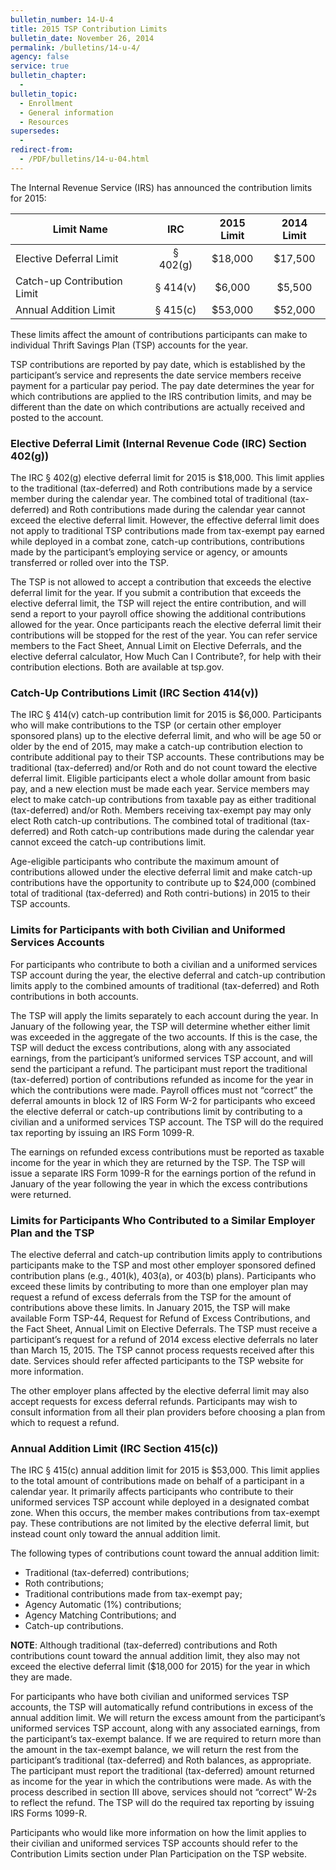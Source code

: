 ```yaml
---
bulletin_number: 14-U-4
title: 2015 TSP Contribution Limits
bulletin_date: November 26, 2014
permalink: /bulletins/14-u-4/
agency: false
service: true
bulletin_chapter:
  -
bulletin_topic:
  - Enrollment
  - General information
  - Resources
supersedes:
  -
redirect-from:
  - /PDF/bulletins/14-u-04.html
---
```


<p>The Internal Revenue Service (IRS) has announced the contribution limits for 2015:</p>
<table class="tableRegular">
<thead>
<tr><th>Limit Name</th><th>IRC</th><th>2015 Limit</th><th>2014 Limit</th></tr>
</thead>
<tbody>
<tr>
<td>Elective Deferral Limit</td>
<td style="text-align: center;">§ 402(g)</td>
<td style="text-align: center;">$18,000</td>
<td style="text-align: center;">$17,500</td>
</tr>
<tr>
<td>Catch-up Contribution Limit</td>
<td style="text-align: center;">§ 414(v)</td>
<td style="text-align: center;">$6,000</td>
<td style="text-align: center;">$5,500</td>
</tr>
<tr>
<td>Annual Addition Limit</td>
<td style="text-align: center;">§ 415(c)</td>
<td style="text-align: center;">$53,000</td>
<td style="text-align: center;">$52,000</td>
</tr>
</tbody>
</table>
<p>These limits affect the amount of contributions participants can make to individual Thrift Savings Plan (TSP) accounts for the year.</p>
<p>TSP contributions are reported by pay date, which is established by the participant’s service and represents the date service members receive payment for a particular pay period. The pay date determines the year for which contributions are applied to the IRS contribution limits, and may be different than the date on which contributions are actually received and posted to the account.</p>
<h3>Elective Deferral Limit (Internal Revenue Code (IRC) Section 402(g))</h3>
<p>The IRC § 402(g) elective deferral limit for 2015 is $18,000. This limit applies to the traditional (tax-deferred) and Roth contributions made by a service member during the calendar year. The combined total of traditional (tax-deferred) and Roth contributions made during the calendar year cannot exceed the elective deferral limit. However, the effective deferral limit does not apply to traditional TSP contributions made from tax-exempt pay earned while deployed in a combat zone, catch-up contributions, contributions made by the participant’s employing service or agency, or amounts transferred or rolled over into the TSP.</p>
<p>The TSP is not allowed to accept a contribution that exceeds the elective deferral limit for the year. If you submit a contribution that exceeds the elective deferral limit, the TSP will reject the entire contribution, and will send a report to your payroll office showing the additional contributions allowed for the year. Once participants reach the elective deferral limit their contributions will be stopped for the rest of the year. You can refer service members to the Fact Sheet, Annual Limit on Elective Deferrals, and the elective deferral calculator, How Much Can I Contribute?, for help with their contribution elections. Both are available at tsp.gov.</p>
<h3>Catch-Up Contributions Limit (IRC Section 414(v))</h3>
<p>The IRC § 414(v) catch-up contribution limit for 2015 is $6,000. Participants who will make contributions to the TSP (or certain other employer sponsored plans) up to the elective deferral limit, and who will be age 50 or older by the end of 2015, may make a catch-up contribution election to contribute additional pay to their TSP accounts. These contributions may be traditional (tax-deferred) and/or Roth and do not count toward the elective deferral limit. Eligible participants elect a whole dollar amount from basic pay, and a new election must be made each year. Service members may elect to make catch-up contributions from taxable pay as either traditional (tax-deferred) and/or Roth. Members receiving tax-exempt pay may only elect Roth catch-up contributions. The combined total of traditional (tax-deferred) and Roth catch-up contributions made during the calendar year cannot exceed the catch-up contributions limit.</p>
<p>Age-eligible participants who contribute the maximum amount of contributions allowed under the elective deferral limit and make catch-up contributions have the opportunity to contribute up to $24,000 (combined total of traditional (tax-deferred) and Roth contri-butions) in 2015 to their TSP accounts.</p>
<h3>Limits for Participants with both Civilian and Uniformed Services Accounts</h3>
<p>For participants who contribute to both a civilian and a uniformed services TSP account during the year, the elective deferral and catch-up contribution limits apply to the combined amounts of traditional (tax-deferred) and Roth contributions in both accounts.</p>
<p>The TSP will apply the limits separately to each account during the year. In January of the following year, the TSP will determine whether either limit was exceeded in the aggregate of the two accounts. If this is the case, the TSP will deduct the excess contributions, along with any associated earnings, from the participant’s uniformed services TSP account, and will send the participant a refund. The participant must report the traditional (tax-deferred) portion of contributions refunded as income for the year in which the contributions were made. Payroll offices must not “correct” the deferral amounts in block 12 of IRS Form W-2 for participants who exceed the elective deferral or catch-up contributions limit by contributing to a civilian and a uniformed services TSP account. The TSP will do the required tax reporting by issuing an IRS Form 1099-R.</p>
<p>The earnings on refunded excess contributions must be reported as taxable income for the year in which they are returned by the TSP. The TSP will issue a separate IRS Form 1099-R for the earnings portion of the refund in January of the year following the year in which the excess contributions were returned.</p>
<h3>Limits for Participants Who Contributed to a Similar Employer Plan and the TSP</h3>
<p>The elective deferral and catch-up contribution limits apply to contributions participants make to the TSP and most other employer sponsored defined contribution plans (e.g., 401(k), 403(a), or 403(b) plans). Participants who exceed these limits by contributing to more than one employer plan may request a refund of excess deferrals from the TSP for the amount of contributions above these limits. In January 2015, the TSP will make available Form TSP-44, Request for Refund of Excess Contributions, and the Fact Sheet, Annual Limit on Elective Deferrals. The TSP must receive a participant’s request for a refund of 2014 excess elective deferrals no later than March 15, 2015. The TSP cannot process requests received after this date. Services should refer affected participants to the TSP website for more information.</p>
<p>The other employer plans affected by the elective deferral limit may also accept requests for excess deferral refunds. Participants may wish to consult information from all their plan providers before choosing a plan from which to request a refund.</p>
<h3>Annual Addition Limit (IRC Section 415(c))</h3>
<p>The IRC § 415(c) annual addition limit for 2015 is $53,000. This limit applies to the total amount of contributions made on behalf of a participant in a calendar year. It primarily affects participants who contribute to their uniformed services TSP account while deployed in a designated combat zone. When this occurs, the member makes contributions from tax-exempt pay. These contributions are not limited by the elective deferral limit, but instead count only toward the annual addition limit.</p>
<p>The following types of contributions count toward the annual addition limit:</p>
<ul class="subPageList">
<li>Traditional (tax-deferred) contributions;</li>
<li>Roth contributions;</li>
<li>Traditional contributions made from tax-exempt pay;</li>
<li>Agency Automatic (1%) contributions;</li>
<li>Agency Matching Contributions; and</li>
<li>Catch-up contributions.</li>
</ul>
<p><strong>NOTE</strong>: Although traditional (tax-deferred) contributions and Roth contributions count toward the annual addition limit, they also may not exceed the elective deferral limit ($18,000 for 2015) for the year in which they are made.</p>
<p>For participants who have both civilian and uniformed services TSP accounts, the TSP will automatically refund contributions in excess of the annual addition limit. We will return the excess amount from the participant’s uniformed services TSP account, along with any associated earnings, from the participant’s tax-exempt balance. If we are required to return more than the amount in the tax-exempt balance, we will return the rest from the participant’s traditional (tax-deferred) and Roth balances, as appropriate. The participant must report the traditional (tax-deferred) amount returned as income for the year in which the contributions were made. As with the process described in section III above, services should not “correct” W-2s to reflect the refund. The TSP will do the required tax reporting by issuing IRS Forms 1099-R.</p>
<p>Participants who would like more information on how the limit applies to their civilian and uniformed services TSP accounts should refer to the Contribution Limits section under Plan Participation on the TSP website.</p>


<!-- CONTENT END -->
